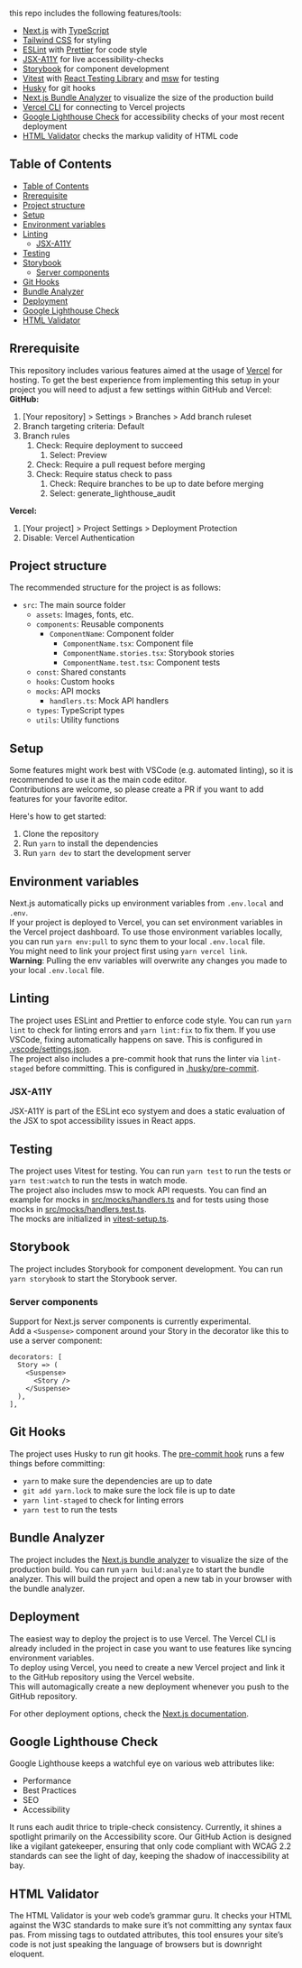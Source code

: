 this repo includes the following features/tools:
- [Next.js](https://nextjs.org/) with [TypeScript](https://www.typescriptlang.org/)
- [Tailwind CSS](https://tailwindcss.com/) for styling
- [ESLint](https://eslint.org/) with [Prettier](https://prettier.io/) for code style
- [JSX-A11Y](https://www.npmjs.com/package/eslint-plugin-jsx-a11y) for live accessibility-checks 
- [Storybook](https://storybook.js.org/) for component development
- [Vitest](https://vitest.dev/) with [React Testing Library](https://testing-library.com/docs/react-testing-library/intro/) and [msw](https://mswjs.io/) for testing
- [Husky](https://typicode.github.io/husky/) for git hooks
- [Next.js Bundle Analyzer](https://www.npmjs.com/package/@next/bundle-analyzer) to visualize the size of the production build
- [Vercel CLI](https://vercel.com/docs/cli) for connecting to Vercel projects
- [Google Lighthouse Check](https://developer.chrome.com/docs/lighthouse/overview) for accessibility checks of your most recent deployment
- [HTML Validator](https://www.npmjs.com/package/html-validator-cli) checks the markup validity of HTML code

## Table of Contents
- [Table of Contents](#table-of-contents)
- [Rrerequisite](#rrerequisite)
- [Project structure](#project-structure)
- [Setup](#setup)
- [Environment variables](#environment-variables)
- [Linting](#linting)
  - [JSX-A11Y](#jsx-a11y)
- [Testing](#testing)
- [Storybook](#storybook)
  - [Server components](#server-components)
- [Git Hooks](#git-hooks)
- [Bundle Analyzer](#bundle-analyzer)
- [Deployment](#deployment)
- [Google Lighthouse Check](#google-lighthouse-check)
- [HTML Validator](#html-validator)

## Rrerequisite
This repository includes various features aimed at the usage of [Vercel](https://vercel.com/) for hosting. To get the best experience from implementing this setup in your project you will need to adjust a few settings within GitHub and Vercel:
**GitHub:**
1. [Your repository] > Settings > Branches > Add branch ruleset
2. Branch targeting criteria: Default
3. Branch rules
   1. Check: Require deployment to succeed
      1. Select: Preview
   2. Check: Require a pull request before merging
   3. Check: Require status check to pass
      1. Check: Require branches to be up to date before merging
      2. Select: generate_lighthouse_audit

**Vercel:**
1. [Your project] > Project Settings > Deployment Protection
2. Disable: Vercel Authentication

## Project structure
The recommended structure for the project is as follows:
- `src`: The main source folder
  - `assets`: Images, fonts, etc.
  - `components`: Reusable components
    - `ComponentName`: Component folder
      - `ComponentName.tsx`: Component file
      - `ComponentName.stories.tsx`: Storybook stories
      - `ComponentName.test.tsx`: Component tests
  - `const`: Shared constants
  - `hooks`: Custom hooks
  - `mocks`: API mocks
    - `handlers.ts`: Mock API handlers
  - `types`: TypeScript types
  - `utils`: Utility functions

## Setup
Some features might work best with VSCode (e.g. automated linting), so it is recommended to use it as the main code editor.  
Contributions are welcome, so please create a PR if you want to add features for your favorite editor.

Here's how to get started:
1. Clone the repository
2. Run `yarn` to install the dependencies
3. Run `yarn dev` to start the development server

## Environment variables
Next.js automatically picks up environment variables from `.env.local` and `.env`.  
If your project is deployed to Vercel, you can set environment variables in the Vercel project dashboard. To use those environment variables locally, you can run `yarn env:pull` to sync them to your local `.env.local` file.  
You might need to link your project first using `yarn vercel link`.  
**Warning**: Pulling the env variables will overwrite any changes you made to your local `.env.local` file.

## Linting
The project uses ESLint and Prettier to enforce code style. You can run `yarn lint` to check for linting errors and `yarn lint:fix` to fix them. If you use VSCode, fixing automatically happens on save. This is configured in [.vscode/settings.json](.vscode/settings.json).  
The project also includes a pre-commit hook that runs the linter via `lint-staged` before committing. This is configured in [.husky/pre-commit](.husky/pre-commit).

### JSX-A11Y
JSX-A11Y is part of the ESLint eco systyem and does a static evaluation of the JSX to spot accessibility issues in React apps.

## Testing
The project uses Vitest for testing. You can run `yarn test` to run the tests or `yarn test:watch` to run the tests in watch mode.  
The project also includes msw to mock API requests. You can find an example for mocks in [src/mocks/handlers.ts](src/mocks/handlers.ts) and for tests using those mocks in [src/mocks/handlers.test.ts](src/mocks/handlers.test.ts).  
The mocks are initialized in [vitest-setup.ts](./vitest-setup.ts).

## Storybook
The project includes Storybook for component development. You can run `yarn storybook` to start the Storybook server. 

### Server components
Support for Next.js server components is currently experimental.  
Add a `<Suspense>` component around your Story in the decorator like this to use a server component:
```tsx
decorators: [
  Story => (
    <Suspense>
      <Story />
    </Suspense>
  ),
],
```

## Git Hooks
The project uses Husky to run git hooks. The [pre-commit hook](./.husky/pre-commit) runs a few things before committing:
- `yarn` to make sure the dependencies are up to date
- `git add yarn.lock` to make sure the lock file is up to date
- `yarn lint-staged` to check for linting errors
- `yarn test` to run the tests

## Bundle Analyzer
The project includes the [Next.js bundle analyzer](https://www.npmjs.com/package/@next/bundle-analyzer) to visualize the size of the production build. You can run `yarn build:analyze` to start the bundle analyzer. This will build the project and open a new tab in your browser with the bundle analyzer.

## Deployment
The easiest way to deploy the project is to use Vercel. The Vercel CLI is already included in the project in case you want to use features like syncing environment variables.  
To deploy using Vercel, you need to create a new Vercel project and link it to the GitHub repository using the Vercel website.  
This will automagically create a new deployment whenever you push to the GitHub repository.

For other deployment options, check the [Next.js documentation](https://nextjs.org/docs/app/building-your-application/deploying).

## Google Lighthouse Check
Google Lighthouse keeps a watchful eye on various web attributes like:
- Performance
- Best Practices
- SEO
- Accessibility

It runs each audit thrice to triple-check consistency. Currently, it shines a spotlight primarily on the Accessibility score. Our GitHub Action is designed like a vigilant gatekeeper, ensuring that only code compliant with WCAG 2.2 standards can see the light of day, keeping the shadow of inaccessibility at bay.

## HTML Validator
The HTML Validator is your web code’s grammar guru. It checks your HTML against the W3C standards to make sure it’s not committing any syntax faux pas. From missing tags to outdated attributes, this tool ensures your site’s code is not just speaking the language of browsers but is downright eloquent.